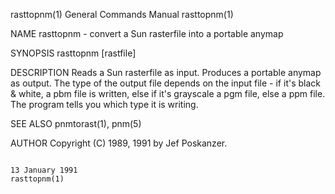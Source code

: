 rasttopnm(1)                                                                             General Commands Manual                                                                             rasttopnm(1)

NAME
       rasttopnm - convert a Sun rasterfile into a portable anymap

SYNOPSIS
       rasttopnm [rastfile]

DESCRIPTION
       Reads  a  Sun  rasterfile  as  input.   Produces  a portable anymap as output.  The type of the output file depends on the input file - if it's black & white, a pbm file is written, else if it's
       grayscale a pgm file, else a ppm file.  The program tells you which type it is writing.

SEE ALSO
       pnmtorast(1), pnm(5)

AUTHOR
       Copyright (C) 1989, 1991 by Jef Poskanzer.

                                                                                             13 January 1991                                                                                 rasttopnm(1)
